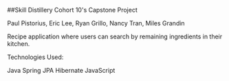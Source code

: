 ##Skill Distillery Cohort 10's Capstone Project

Paul Pistorius, Eric Lee, Ryan Grillo, Nancy Tran, Miles Grandin

Recipe application where users can search by remaining ingredients in their kitchen.

Technologies Used:

Java
Spring
JPA
Hibernate
JavaScript
